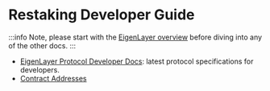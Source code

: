 # Restaking Developer Guide

:::info
Note, please start with the [EigenLayer overview](../) before diving into any of the other docs.
:::

* [EigenLayer Protocol Developer Docs](https://github.com/Layr-Labs/eigenlayer-contracts/tree/master/docs): latest protocol specifications for developers.
* [Contract Addresses](https://github.com/Layr-Labs/eigenlayer-contracts#deployments)
